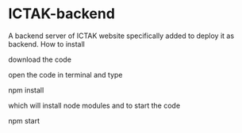 # ICTAK-backend

A backend server of ICTAK website specifically added to deploy it as backend. 
How to install 

download the code

open the code in terminal and type 

npm install 

which will install node modules and to start the code

npm start


